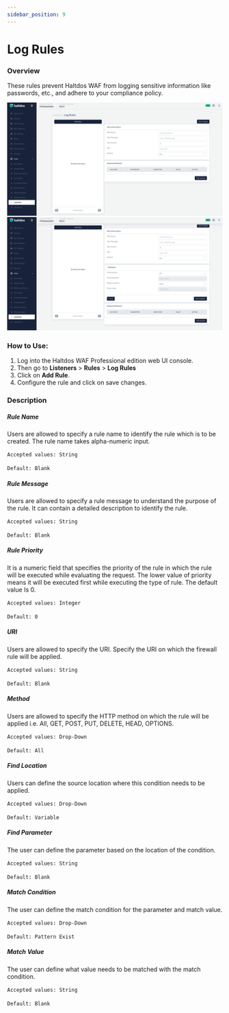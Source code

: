 ```yaml
---
sidebar_position: 9
---
```

# Log Rules
   
### Overview
   
These rules prevent Haltdos WAF from logging sensitive information like passwords, etc., and adhere to your compliance policy. 

![log_rules](/img/pro-waf/docs/log_rules1.png)
![log_rules](/img/pro-waf/docs/log_rules2.png)
   
### How to Use:
1. Log into the Haltdos WAF Professional edition web UI console.
2. Then go to **Listeners** > **Rules** > **Log Rules**
3. Click on **Add Rule**.
4. Configure the rule and click on save changes.
   
### Description

##### **Rule Name**
Users are allowed to specify a rule name to identify the rule which is to be created. The rule name takes alpha-numeric input.

    Accepted values: String

    Default: Blank  

##### **Rule Message**
Users are allowed to specify a rule message to understand the purpose of the rule. It can contain a detailed description to identify the rule.

    Accepted values: String

    Default: Blank  

##### **Rule Priority**
It is a numeric field that specifies the priority of the rule in which the rule will be executed while evaluating the request. The lower value of priority means it will be executed first while executing the type of rule. The default value Is 0. 

    Accepted values: Integer

    Default: 0  

##### **URI**
Users are allowed to specify the URI. Specify the URI on which the firewall rule will be applied.

    Accepted values: String

    Default: Blank  

##### **Method**
Users are allowed to specify the HTTP method on which the rule will be applied i.e. All, GET, POST, PUT, DELETE, HEAD, OPTIONS.

    Accepted values: Drop-Down

    Default: All  

##### **Find Location**
Users can define the source location where this condition needs to be applied.

    Accepted values: Drop-Down

    Default: Variable  

##### **Find Parameter**
The user can define the parameter based on the location of the condition.

    Accepted values: String

    Default: Blank  

##### **Match Condition**
The user can define the match condition for the parameter and match value.

    Accepted values: Drop-Down

    Default: Pattern Exist  

##### **Match Value**
The user can define what value needs to be matched with the match condition.

    Accepted values: String

    Default: Blank  



